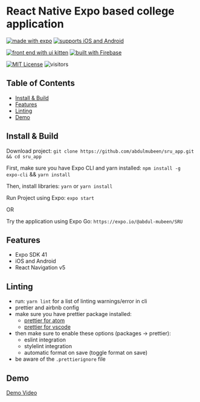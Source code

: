 # React Native Expo based college application
[![made with expo](https://img.shields.io/badge/MADE%20WITH%20EXPO-000.svg?style=for-the-badge&logo=expo&labelColor=4630eb&logoWidth=20)](https://github.com/expo/expo) [![supports iOS and Android](https://img.shields.io/badge/Platforms-Native-4630EB.svg?style=for-the-badge&logo=EXPO&labelColor=000&logoColor=fff)](https://github.com/expo/expo)

[![front end with ui kitten](https://img.shields.io/badge/Front%20End-UI%20Kitten-orange?style=for-the-badge&logo=UIkit&labelColor=black)](https://github.com/akveo/react-native-ui-kitten) [![built with Firebase](https://img.shields.io/badge/Built%20With-Firebase-yellow?style=for-the-badge&logo=Firebase&labelColor=black)](https://firebase.google.com/)

[![MIT License](https://img.shields.io/badge/License-MIT-brightgreen?style=for-the-badge&labelColor=black)](https://github.com/abdulmubeen/sru_app/blob/main/LICENSE) ![visitors](https://visitor-badge.glitch.me/badge?page_id=sru_app.visitor-badge)

## Table of Contents

- [Install & Build](#install--build)
- [Features](#features)
- [Linting](#linting)
- [Demo](#demo)

## Install & Build

Download project: `git clone https://github.com/abdulmubeen/sru_app.git && cd sru_app` 

First, make sure you have Expo CLI and yarn installed: `npm install -g expo-cli` && `yarn install`

Then, install libraries: `yarn` or `yarn install`

Run Project using Expo: `expo start`

OR

Try the application using Expo Go: `https://expo.io/@abdul-mubeen/SRU`

## Features

- Expo SDK 41
- iOS and Android
- React Navigation v5

## Linting

- run: `yarn lint` for a list of linting warnings/error in cli
- prettier and airbnb config
- make sure you have prettier package installed:
  - [prettier for atom](https://atom.io/packages/prettier-atom)
  - [prettier for vscode](https://marketplace.visualstudio.com/items?itemName=esbenp.prettier-vscode)
- then make sure to enable these options (packages → prettier):
  - eslint integration
  - stylelint integration
  - automatic format on save (toggle format on save)
- be aware of the `.prettierignore` file

## Demo

[Demo Video](https://youtu.be/JZRkSpPgbg4 "Demo Video - Click to Watch!")

